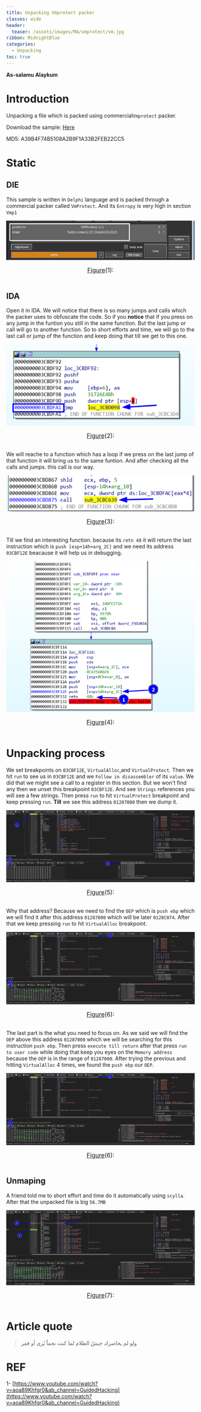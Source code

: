 ```yaml
---
title: Unpacking Vmprotect packer
classes: wide
header:
  teaser: /assets/images/MA/vmprotect/vm.jpg
ribbon: MidnightBlue
categories:
  - Unpacking
toc: true
---
```


**As-salamu Alaykum**

# Introduction

Unpacking a file which is packed using commercial`Vmprotect` packer.

Download the sample: [Here](https://app.any.run/tasks/5a588bb4-d9e7-4af0-8d5b-7dd2d9caba56?_ga=2.172762083.1741414019.1641756286-730337089.1636301499/)

MD5: A39B4F74B5108A2B9F1A33B2FEB22CC5

# Static 

## DIE
This sample is written in `Delphi` language and is packed through a commercial packer called `VmProtect`. And its `Entropy` is very high in section `Vmp1` 

<p align="center">
  <img src="/assets/images/MA/Vmprotect/1.png" />
</p>
<center><font size="3"> <u>Figure</u>(1): <u></u> </font></center> 
<br>

## IDA 

Open it in IDA. We will notice that there is so many jumps and calls which the packer uses to obfuscate the code. So if you **notice** that if you press on any jump in the funtion you still in the same function. But the last jump or call will go to another function. So to short efforts and time, we will go to the last call or jump of the function and keep doing that till we get to this one. 

<p align="center">
  <img src="/assets/images/MA/Vmprotect/2.png" />
</p>
<center><font size="3"> <u>Figure</u>(2): <u></u> </font></center> 
<br>

We will reache to a function which has a loop if we press on the last jump of that function it will bring us to the same funtion. And after checking all the calls and jumps. this call is our way. 

<p align="center">
  <img src="/assets/images/MA/Vmprotect/3.png" />
</p>
<center><font size="3"> <u>Figure</u>(3): <u></u> </font></center> 
<br>

Till we find an interesting function. because its `retn 48` it will return the last instruction which is `push [esp+14h+arg_2C]` and we need its address `03CBF12E` beacause it will help us in debugging.

<p align="center">
  <img src="/assets/images/MA/Vmprotect/4.png" />
</p>
<center><font size="3"> <u>Figure</u>(4): <u></u> </font></center> 
<br>


# Unpacking process

We set breakpoints on `03CBF12E`, `VirtualAlloc`,and `VirtualProtect`. Then we hit `run` to see us in `03CBF12E` and we `Follow in disassembler` of its `value`. We did that we might see a call to a register in this section. But we won't find any then we unset this breakpoint `03CBF12E`.  And see `Strings` references you will see a few strings. Then press `run` to hit `VirtualProtect` breakpoint and keep pressing `run`. **Till** we see this address `01287000` then we dump it.

<p align="center">
  <img src="/assets/images/MA/Vmprotect/5.png" />
</p>
<center><font size="3"> <u>Figure</u>(5): <u></u> </font></center> 
<br>

Why that address? Because we need to find the `OEP` which is `push ebp` which we will find it after this address `01287000` which will be later `0128C074`. After that we keep pressing `run` to hit `VirtualAlloc` breakpoint.

<p align="center">
  <img src="/assets/images/MA/Vmprotect/6.png" />
</p>
<center><font size="3"> <u>Figure</u>(6): <u></u> </font></center> 
<br>

The last part is the what you need to focus on. As we said we will find the `OEP` above this address `01287000` which we will be searching for this instruction `push ebp`. Then press `execute till return` after that press `run to user code` while doing that keep you eyes on the `Memory address` because the `OEP` is in the range of `01287000`. After trying the previous and hitting `VirtualAlloc` 4 times, we found the `push ebp` our `OEP`. 

<p align="center">
  <img src="/assets/images/MA/Vmprotect/6.png" />
</p>
<center><font size="3"> <u>Figure</u>(6): <u></u> </font></center> 
<br>


## Unmaping 

A friend told me to short effort and time do it automatically using `scylla`. After that the unpacked file is big `56.7MB`

<p align="center">
  <img src="/assets/images/MA/Vmprotect/7.png" />
</p>
<center><font size="3"> <u>Figure</u>(7): <u></u> </font></center> 
<br>

# Article quote

> ولو لم يحاصرك جيشُ الظلام لما كنت نجماً يُرى أو قمر

# REF

1- [https://www.youtube.com/watch?v=aoa89Khfgr0&ab_channel=GuidedHacking](https://www.youtube.com/watch?v=aoa89Khfgr0&ab_channel=GuidedHacking)

